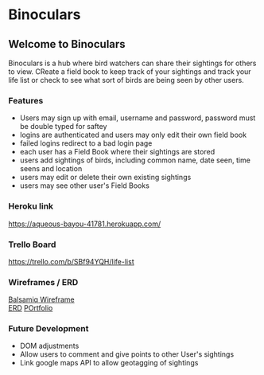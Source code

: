 # Binoculars

## Welcome to Binoculars  
Binoculars is a hub where bird watchers can share their sightings for others to view. CReate a field book to keep track of your sightings and track your life list or check to see what sort of birds are being seen by other users.

### Features
* Users may sign up with email, username and password, password must be double typed for saftey
* logins are authenticated and users may only edit their own field book
* failed logins redirect to a bad login page
* each user has a Field Book where their sightings are stored
* users add sightings of birds, including common name, date seen, time seens and location
* users may edit or delete their own existing sightings
* users may see other user's Field Books
  
### Heroku link  
https://aqueous-bayou-41781.herokuapp.com/

### Trello Board
https://trello.com/b/SBf94YQH/life-list

### Wireframes / ERD
[Balsamiq Wireframe](/designAssets/binoculars.pdf)  
[ERD](http://i.imgur.com/Zr8mCmP.png)
[POrtfolio](http://joysuttonportfolio.bitballoon.com/)
### Future Development
* DOM adjustments
* Allow users to comment and give points to other User's sightings
* Link google maps API to allow geotagging of sightings

